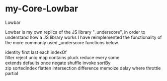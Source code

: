# my-Core-Lowbar

Lowbar

Lowbar is my own replica of the JS library "_underscore", in order to understand how a JS library works I have reimplemented the functionality of the more commonly used _underscore functions below.

identity
first
last
each
indexOf     
filter
reject
uniq
map
contains
pluck
reduce
every
some        
extends
defaults
once
negate
shuffle
invoke
sortBy     
zip
sortedIndex 
flatten
intersection
difference
memoize
delay
where
throttle
partial

